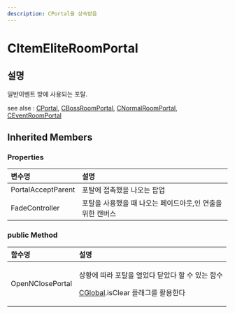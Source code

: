 ```yaml
---
description: CPortal을 상속받음
---
```


# CItemEliteRoomPortal

## 설명 

일반이벤트 방에 사용되는 포탈.

see alse : [CPortal](cportal.md), [CBossRoomPortal](cbossroomportal.md), [CNormalRoomPortal](cnormalroomportal.md), [CEventRoomPortal](ceventroomportal.md)

## Inherited Members

### Properties

| 변수명  | 설명  |
| :--- | :--- |
| PortalAcceptParent | 포탈에 접촉했을  나오는 팝업 |
| FadeController | 포탈을 사용했을 때 나오는 페이드아웃,인 연출을 위한 캔버스 |

### public Method

<table>
  <thead>
    <tr>
      <th style="text-align:left">&#xD568;&#xC218;&#xBA85;</th>
      <th style="text-align:left">&#xC124;&#xBA85;</th>
    </tr>
  </thead>
  <tbody>
    <tr>
      <td style="text-align:left">OpenNClosePortal</td>
      <td style="text-align:left">
        <p>&#xC0C1;&#xD669;&#xC5D0; &#xB530;&#xB77C; &#xD3EC;&#xD0C8;&#xC744; &#xC5F4;&#xC5C8;&#xB2E4;
          &#xB2EB;&#xC558;&#xB2E4; &#xD560; &#xC218; &#xC788;&#xB294; &#xD568;&#xC218;</p>
        <p><a href="cglobal/">CGlobal</a>.isClear &#xD50C;&#xB798;&#xADF8;&#xB97C;
          &#xD65C;&#xC6A9;&#xD55C;&#xB2E4;</p>
      </td>
    </tr>
  </tbody>
</table>

